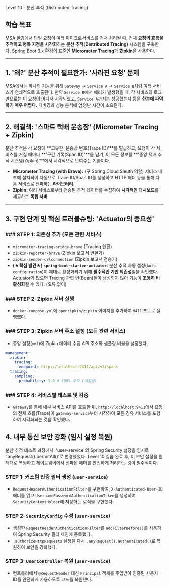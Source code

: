 Level 10 - 분산 추적 (Distributed Tracing)

## 학습 목표
MSA 환경에서 단일 요청이 여러 마이크로서비스를 거쳐 처리될 때, 전체 **요청의 흐름을 추적하고 병목 지점을 시각화**하는 **분산 추적(Distributed Tracing)** 시스템을 구축한다. Spring Boot 3.x 환경의 표준인 **Micrometer Tracing**과 **Zipkin**을 사용한다.

---

## 1. '왜?' 분산 추적이 필요한가: '사라진 요청' 문제

MSA에서는 하나의 기능을 위해 `Gateway` → `Service A` → `Service B`처럼 여러 서비스가 연쇄적으로 호출된다. 만약 `Service B`에서 에러가 발생했을 때, 각 서비스의 로그만으로는 이 요청이 어디서 시작되었고, `Service A`까지는 성공했는지 등을 **한눈에 파악하기 매우 어렵다.** 디버깅과 성능 분석에 엄청난 시간이 소요된다.



---

## 2. 해결책: '스마트 택배 운송장' (Micrometer Tracing + Zipkin)

분산 추적은 각 요청에 **고유한 '운송장 번호(Trace ID)'**를 발급하고, 요청이 각 서비스를 거칠 때마다 **'구간 기록(Span ID)'**을 남겨, 이 모든 정보를 **'중앙 택배 추적 시스템(Zipkin)'**에서 시각적으로 보여주는 기술이다.



- **Micrometer Tracing (with Brave):** (구 Spring Cloud Sleuth 역할) 서비스 내부에 설치되어 자동으로 Trace ID/Span ID를 생성하고 HTTP 헤더 등을 통해 다음 서비스로 전파하는 **라이브러리**.
- **Zipkin:** 여러 서비스로부터 전송된 추적 데이터를 수집하여 **시각적인 대시보드**를 제공하는 **독립 서버**.

---

## 3. 구현 단계 및 핵심 트러블슈팅: 'Actuator의 중요성'

### ### STEP 1: 의존성 추가 (모든 관련 서비스)
- `micrometer-tracing-bridge-brave` (Tracing 엔진)
- `zipkin-reporter-brave` (Zipkin 보고서 변환기)
- `zipkin-sender-urlconnection` (Zipkin 보고서 전송기)
- **(★핵심 발견★) `spring-boot-starter-actuator`**: 분산 추적 자동 설정(`Auto-configuration`)이 제대로 활성화되기 위해 **필수적인 기반 의존성**임을 확인했다. Actuator가 없으면 Tracing 관련 빈(Bean)들이 생성되지 않아 기능이 **조용히 비활성화**될 수 있다. (오류 없이)

### ### STEP 2: Zipkin 서버 실행
- `docker-compose.yml`에 `openzipkin/zipkin` 이미지를 추가하여 `9411` 포트로 실행했다.

### ### STEP 3: Zipkin 서버 주소 설정 (모든 관련 서비스)
- 중앙 설정(`yml`)에 Zipkin 데이터 수집 API 주소와 샘플링 비율을 설정했다.

```yaml
management:
  zipkin:
    tracing:
      endpoint: http://localhost:9411/api/v2/spans
  tracing:
    sampling:
      probability: 1.0 # 100% 추적 (개발용)
```

### ### STEP 4: 서비스별 테스트 및 검증
- `Gateway`를 통해 내부 서비스 API를 호출한 뒤, `http://localhost:9411`에서 요청의 전체 흐름(Trace)이 `gateway-service`부터 시작하여 모든 경유 서비스를 포함하여 시각화되는 것을 확인했다.

## 4. 내부 통신 보안 강화 (임시 설정 복원)

분산 추적 테스트 과정에서, 'user-service'의 Spring Security 설정을 임시로 '.anyRequest().permitAll()'로 변경했었다. Level 10 실습 완료 후, 이 보안 설정을 원래대로 복원하고 게이트웨이에서 전파된 헤더를 안전하게 처리하는 것이 필수적이다.

### STEP 1: 커스텀 인증 필터 생성 (`user-service`)
- `RequestHeaderAuthenticationFilter`를 구현하여, `X-Authenticated-User-ID` 헤더를 읽고 `UsernamePasswordAuthenticationToken`을 생성하여 `SecurityContextHolder`에 저장하는 로직을 구현했다.

### STEP 2: `SecurityConfig` 수정 (`user-service`)
- 생성한 `RequestHeaderAuthenticationFilter`를 `addFilterBefore()`를 사용하여 Spring Security 필터 체인에 등록했다.
- `.authorizeHttpRequests` 설정을 다시 `.anyRequest().authenticated()`로 복원하여 보안을 강화했다.

### STEP 3: `UserController` 복원 (`user-service`)
- 컨트롤러에서 `@RequestHeader` 대신 `Principal` 객체를 주입받아 인증된 사용자 ID를 안전하게 사용하도록 코드를 복원했다.